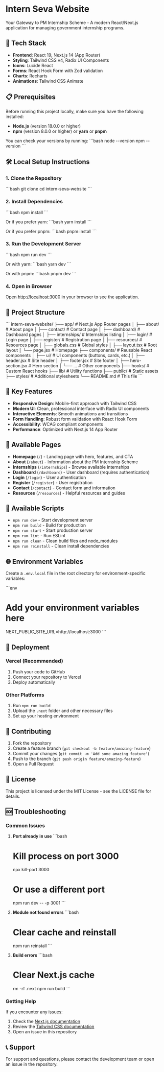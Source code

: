# Intern Seva Website

Your Gateway to PM Internship Scheme - A modern React/Next.js application for managing government internship programs.

## 🚀 Tech Stack

- **Frontend**: React 19, Next.js 14 (App Router)
- **Styling**: Tailwind CSS v4, Radix UI Components
- **Icons**: Lucide React
- **Forms**: React Hook Form with Zod validation
- **Charts**: Recharts
- **Animations**: Tailwind CSS Animate

## 📋 Prerequisites

Before running this project locally, make sure you have the following installed:

- **Node.js** (version 18.0.0 or higher)
- **npm** (version 8.0.0 or higher) or **yarn** or **pnpm**

You can check your versions by running:
\`\`\`bash
node --version
npm --version
\`\`\`

## 🛠️ Local Setup Instructions

### 1. Clone the Repository
\`\`\`bash
git clone <your-repository-url>
cd intern-seva-website
\`\`\`

### 2. Install Dependencies
\`\`\`bash
npm install
\`\`\`

Or if you prefer yarn:
\`\`\`bash
yarn install
\`\`\`

Or if you prefer pnpm:
\`\`\`bash
pnpm install
\`\`\`

### 3. Run the Development Server
\`\`\`bash
npm run dev
\`\`\`

Or with yarn:
\`\`\`bash
yarn dev
\`\`\`

Or with pnpm:
\`\`\`bash
pnpm dev
\`\`\`

### 4. Open in Browser
Open [http://localhost:3000](http://localhost:3000) in your browser to see the application.

## 📁 Project Structure

\`\`\`
intern-seva-website/
├── app/                    # Next.js App Router pages
│   ├── about/             # About page
│   ├── contact/           # Contact page
│   ├── dashboard/         # Dashboard pages
│   ├── internships/       # Internships listing
│   ├── login/             # Login page
│   ├── register/          # Registration page
│   ├── resources/         # Resources page
│   ├── globals.css        # Global styles
│   ├── layout.tsx         # Root layout
│   └── page.jsx           # Homepage
├── components/            # Reusable React components
│   ├── ui/               # UI components (buttons, cards, etc.)
│   ├── header.jsx        # Site header
│   ├── footer.jsx        # Site footer
│   ├── hero-section.jsx  # Hero section
│   └── ...               # Other components
├── hooks/                # Custom React hooks
├── lib/                  # Utility functions
├── public/               # Static assets
├── styles/               # Additional stylesheets
└── README.md            # This file
\`\`\`

## 🎨 Key Features

- **Responsive Design**: Mobile-first approach with Tailwind CSS
- **Modern UI**: Clean, professional interface with Radix UI components
- **Interactive Elements**: Smooth animations and transitions
- **Form Handling**: Robust form validation with React Hook Form
- **Accessibility**: WCAG compliant components
- **Performance**: Optimized with Next.js 14 App Router

## 📄 Available Pages

- **Homepage** (`/`) - Landing page with hero, features, and CTA
- **About** (`/about`) - Information about the PM Internship Scheme
- **Internships** (`/internships`) - Browse available internships
- **Dashboard** (`/dashboard`) - User dashboard (requires authentication)
- **Login** (`/login`) - User authentication
- **Register** (`/register`) - User registration
- **Contact** (`/contact`) - Contact form and information
- **Resources** (`/resources`) - Helpful resources and guides

## 🔧 Available Scripts

- `npm run dev` - Start development server
- `npm run build` - Build for production
- `npm run start` - Start production server
- `npm run lint` - Run ESLint
- `npm run clean` - Clean build files and node_modules
- `npm run reinstall` - Clean install dependencies

## 🌐 Environment Variables

Create a `.env.local` file in the root directory for environment-specific variables:

\`\`\`env
# Add your environment variables here
NEXT_PUBLIC_SITE_URL=http://localhost:3000
\`\`\`

## 🚀 Deployment

### Vercel (Recommended)
1. Push your code to GitHub
2. Connect your repository to Vercel
3. Deploy automatically

### Other Platforms
1. Run `npm run build`
2. Upload the `.next` folder and other necessary files
3. Set up your hosting environment

## 🤝 Contributing

1. Fork the repository
2. Create a feature branch (`git checkout -b feature/amazing-feature`)
3. Commit your changes (`git commit -m 'Add some amazing feature'`)
4. Push to the branch (`git push origin feature/amazing-feature`)
5. Open a Pull Request

## 📝 License

This project is licensed under the MIT License - see the LICENSE file for details.

## 🆘 Troubleshooting

### Common Issues

1. **Port already in use**
   \`\`\`bash
   # Kill process on port 3000
   npx kill-port 3000
   # Or use a different port
   npm run dev -- -p 3001
   \`\`\`

2. **Module not found errors**
   \`\`\`bash
   # Clear cache and reinstall
   npm run reinstall
   \`\`\`

3. **Build errors**
   \`\`\`bash
   # Clear Next.js cache
   rm -rf .next
   npm run build
   \`\`\`

### Getting Help

If you encounter any issues:
1. Check the [Next.js documentation](https://nextjs.org/docs)
2. Review the [Tailwind CSS documentation](https://tailwindcss.com/docs)
3. Open an issue in this repository

## 📞 Support

For support and questions, please contact the development team or open an issue in the repository.
